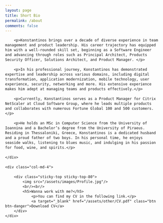```yaml
---
layout: page
title: Short Bio
permalink: /about
comments: false
---
```


<div class="row justify-content-between">
    <div class="col-md-8 pr-5">

        <p>Konstantinos brings over a decade of diverse experience in team management and product leadership. His career trajectory has equipped him with a well-rounded skill set, beginning as a Software Engineer and advancing through roles such as Principal Architect, Products Security Officer, Solutions Architect, and Product Manager. </p>
        
        <p>In his professional journey, Konstantinos has demonstrated expertise and leadership across various domains, including digital transformation, application modernization, mobile technology, user experience, security, networking and more. His extensive experience makes him adept at managing teams and products effectively.</p>
        
        <p>Currently, Konstantinos serves as a Product Manager for Citrix NetScaler at Cloud Software Group, where he leads multiple products and collaborates with numerous Fortune Global 100 and 500 customers. </p>
        
        <p>He holds an MSc in Computer Science from the University of Ioannina and a Bachelor’s degree from the University of Piraeus. Residing in Thessaloniki, Greece, Konstantinos is a dedicated husband and a proud father of two boys. In his personal time, he enjoys seaside walks, listening to blues music, and indulging in his passion for food, wine, and spirits.</p>

    </div>

    <div class="col-md-4">

        <div class="sticky-top sticky-top-80">
            <img src="/assets/images/Profile.jpg"/>
            <br/><br/>
            <h5>Wanna work with me?</h5> 
                <p>You can find my CV in the following link.</p> 
                <a target="_blank" href="/assets/other/CV.pdf" class="btn btn-danger">Download CV</a>
        </div>
    </div>
</div>
